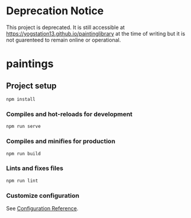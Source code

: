 # Deprecation Notice
This project is deprecated. It is still accessible at https://yogstation13.github.io/paintinglibrary at the time of writing but it is not guarenteed to remain online or operational.

# paintings

## Project setup
```
npm install
```

### Compiles and hot-reloads for development
```
npm run serve
```

### Compiles and minifies for production
```
npm run build
```

### Lints and fixes files
```
npm run lint
```

### Customize configuration
See [Configuration Reference](https://cli.vuejs.org/config/).
